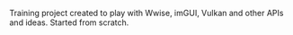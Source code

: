 Training project created to play with Wwise, imGUI, Vulkan and other APIs and ideas. Started from scratch.
